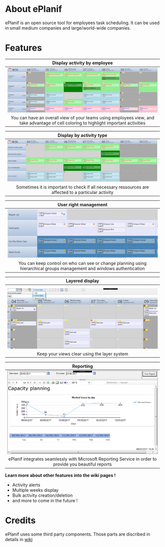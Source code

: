 # About ePlanif
ePlanif is an open source tool for employees task scheduling. It can be used in small medium companies and large/world-wide companies.

# Features

|       Display activity by employee       |
| :--------------------------------------: |
| ![Display activity by employee](Images/readme1.png) |
| You can have an overall view of your teams using employees view, and take advantage of cell coloring to highlight important activities |

|         Display by activity type         |
| :--------------------------------------: |
| ![Display by activity type](Images/readme2.png) |
| Sometimes it is important to check if all necessary ressources are affected to a particular activity |

|          User right management           |
| :--------------------------------------: |
| ![User right management](Images/readme3.png) |
| You can keep control on who can see or change planning using hierarchical groups management and windows authentication |

|             Layered display              |
| :--------------------------------------: |
|  ![Layered display](Images/readme4.png)  |
| Keep your views clear using the layer system |

|             Reporting              |
| :--------------------------------------: |
|  ![Reporting](Images/readme5.png)  |
| ePlanif integrates seamlessly with Microsoft Reporting Service in order to provide you beautiful reports |



**Learn more about other features into the wiki pages !**
* Activity alerts
* Multiple weeks display
* Bulk activity creation/deletion
* and more to come in the future !


# Credits

ePlanif uses some third party components. Those parts are discribed in details in [wiki](https://github.com/dfgs/ePlanifv2/wiki "wiki")